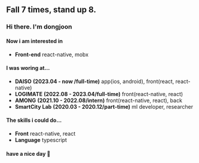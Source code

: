 ## Fall 7 times, stand up 8.
### Hi there. I'm dongjoon</br>
#### Now i am interested in
* __Front-end__ react-native, mobx</br>

#### I was woring at... <br/>
* __DAISO__ __(2023.04 - now /full-time)__ app(ios, android), front(react, react-native)</br>
* __LOGIMATE__ __(2022.08 - 2023.04/full-time)__ front(react-native, react)</br>
* __AMONG__ __(2021.10 - 2022.08/intern)__ front(react-native, react), back<br/>
* __SmartCity Lab__ __(2020.03 - 2020.12/part-time)__ ml developer, researcher </br>

#### The skills i could do...
* __Front__  react-native, react<br/>
* __Language__  typescript<br/>

#### have a nice day 👋
